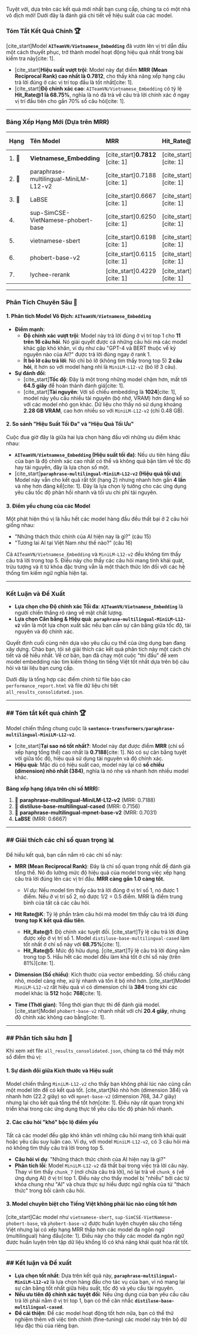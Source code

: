 Tuyệt vời, dựa trên các kết quả mới nhất bạn cung cấp, chúng ta có một nhà vô địch mới! Dưới đây là đánh giá chi tiết về hiệu suất của các model.

### **Tóm Tắt Kết Quả Chính 🏆**

[cite_start]Model **`AITeamVN/Vietnamese_Embedding`** đã vươn lên vị trí dẫn đầu một cách thuyết phục, trở thành model hoạt động hiệu quả nhất trong bài kiểm tra này[cite: 1].

* [cite_start]**Hiệu suất vượt trội**: Model này đạt điểm **MRR (Mean Reciprocal Rank) cao nhất là 0.7812**, cho thấy khả năng xếp hạng câu trả lời đúng ở các vị trí top đầu là tốt nhất[cite: 1].
* [cite_start]**Độ chính xác cao**: `AITeamVN/Vietnamese_Embedding` có tỷ lệ **Hit\_Rate@1 là 68.75%**, nghĩa là nó đã trả về câu trả lời chính xác ở ngay vị trí đầu tiên cho gần 70% số câu hỏi[cite: 1].

---

### **Bảng Xếp Hạng Mới (Dựa trên MRR)**

| Hạng | Tên Model | MRR | Hit\_Rate@1 | Thời gian (giây) | Số chiều (Dimension) |
| :--- | :--- | :--- | :--- | :--- | :--- |
| 1. 🥇 | **Vietnamese\_Embedding** | [cite_start]**0.7812** [cite: 1] | [cite_start]**68.75%** [cite: 1] | [cite_start]64.5 [cite: 1] | [cite_start]1024 [cite: 1] |
| 2. 🥈 | paraphrase-multilingual-MiniLM-L12-v2 | [cite_start]0.7188 [cite: 1] | [cite_start]62.50% [cite: 1] | [cite_start]**16.6** [cite: 1] | [cite_start]**384** [cite: 1] |
| 3. 🥉 | LaBSE | [cite_start]0.6667 [cite: 1] | [cite_start]50.00% [cite: 1] | [cite_start]27.2 [cite: 1] | [cite_start]768 [cite: 1] |
| 4. | sup-SimCSE-VietNamese-phobert-base | [cite_start]0.6250 [cite: 1] | [cite_start]43.75% [cite: 1] | [cite_start]10.8 [cite: 1] | [cite_start]768 [cite: 1] |
| 5. | vietnamese-sbert | [cite_start]0.6198 [cite: 1] | [cite_start]43.75% [cite: 1] | [cite_start]11.9 [cite: 1] | [cite_start]768 [cite: 1] |
| 6. | phobert-base-v2 | [cite_start]0.6115 [cite: 1] | [cite_start]50.00% [cite: 1] | [cite_start]**9.8** [cite: 1] | [cite_start]768 [cite: 1] |
| 7. | lychee-rerank | [cite_start]0.4229 [cite: 1] | [cite_start]25.00% [cite: 1] | [cite_start]84.0 [cite: 1] | [cite_start]1536 [cite: 1] |

---

### **Phân Tích Chuyên Sâu 🔬**

#### **1. Phân tích Model Vô Địch: `AITeamVN/Vietnamese_Embedding`**
* **Điểm mạnh**:
    * **Độ chính xác vượt trội**: Model này trả lời đúng ở vị trí top 1 cho **11 trên 16 câu hỏi**. Nó giải quyết được cả những câu hỏi mà các model khác gặp khó khăn, ví dụ như câu "GPT-4 và BERT thuộc về kỷ nguyên nào của AI?" được trả lời đúng ngay ở rank 1.
    * **Ít bỏ lỡ câu trả lời**: Nó chỉ bỏ lỡ (không tìm thấy trong top 5) **2 câu hỏi**, ít hơn so với model hạng nhì là `MiniLM-L12-v2` (bỏ lỡ 3 câu).
* **Sự đánh đổi**:
    * [cite_start]**Tốc độ**: Đây là một trong những model chậm hơn, mất tới **64.5 giây** để hoàn thành đánh giá[cite: 1].
    * [cite_start]**Tài nguyên**: Với số chiều embedding là **1024**[cite: 1], model này yêu cầu nhiều tài nguyên (bộ nhớ, VRAM) hơn đáng kể so với các model nhỏ gọn khác. Dữ liệu cho thấy nó sử dụng khoảng **2.28 GB VRAM**, cao hơn nhiều so với `MiniLM-L12-v2` (chỉ 0.48 GB).

#### **2. So sánh "Hiệu Suất Tối Đa" và "Hiệu Quả Tối Ưu"**
Cuộc đua giờ đây là giữa hai lựa chọn hàng đầu với những ưu điểm khác nhau:
* **`AITeamVN/Vietnamese_Embedding` (Hiệu suất tối đa)**: Nếu ưu tiên hàng đầu của bạn là độ chính xác cao nhất có thể và không quá bận tâm về tốc độ hay tài nguyên, đây là lựa chọn số một.
* [cite_start]**`paraphrase-multilingual-MiniLM-L12-v2` (Hiệu quả tối ưu)**: Model này vẫn cho kết quả rất tốt (hạng 2) nhưng nhanh hơn gần **4 lần** và nhẹ hơn đáng kể[cite: 1]. Đây là lựa chọn lý tưởng cho các ứng dụng yêu cầu tốc độ phản hồi nhanh và tối ưu chi phí tài nguyên.

#### **3. Điểm yếu chung của các Model**
Một phát hiện thú vị là hầu hết các model hàng đầu đều thất bại ở 2 câu hỏi giống nhau:
* "Những thách thức chính của AI hiện nay là gì?" (câu 15)
* "Tương lai AI tại Việt Nam như thế nào?" (câu 16)

Cả `AITeamVN/Vietnamese_Embedding` và `MiniLM-L12-v2` đều không tìm thấy câu trả lời trong top 5. Điều này cho thấy các câu hỏi mang tính khái quát, trừu tượng và ít từ khóa đặc trưng vẫn là một thách thức lớn đối với các hệ thống tìm kiếm ngữ nghĩa hiện tại.

---

### **Kết Luận và Đề Xuất**

* **Lựa chọn cho Độ chính xác Tối đa**: **`AITeamVN/Vietnamese_Embedding`** là người chiến thắng rõ ràng về mặt chất lượng.
* **Lựa chọn Cân bằng & Hiệu quả**: **`paraphrase-multilingual-MiniLM-L12-v2`** vẫn là một lựa chọn xuất sắc nếu bạn cần sự cân bằng giữa tốc độ, tài nguyên và độ chính xác.

Quyết định cuối cùng nên dựa vào yêu cầu cụ thể của ứng dụng bạn đang xây dựng.
Chào bạn, tôi sẽ giải thích các kết quả phân tích này một cách chi tiết và dễ hiểu nhất. Về cơ bản, bạn đã chạy một cuộc "thi đấu" để xem model embedding nào tìm kiếm thông tin tiếng Việt tốt nhất dựa trên bộ câu hỏi và tài liệu bạn cung cấp.

Dưới đây là tổng hợp các điểm chính từ file báo cáo `performance_report.html` và file dữ liệu chi tiết `all_results_consolidated.json`.

---

### ## Tóm tắt kết quả chính 🏆

Model chiến thắng chung cuộc là **`sentence-transformers/paraphrase-multilingual-MiniLM-L12-v2`**.

* [cite_start]**Tại sao nó tốt nhất?**: Model này đạt được điểm **MRR** (chỉ số xếp hạng tổng thể) cao nhất là **0.7188**[cite: 1]. Nó có sự cân bằng tuyệt vời giữa tốc độ, hiệu quả sử dụng tài nguyên và độ chính xác.
* **Hiệu quả**: Mặc dù có hiệu suất cao, model này lại có **số chiều (dimension) nhỏ nhất (384)**, nghĩa là nó nhẹ và nhanh hơn nhiều model khác.

**Bảng xếp hạng (dựa trên chỉ số MRR):**

1.  🥇 **paraphrase-multilingual-MiniLM-L12-v2** (MRR: 0.7188)
2.  🥈 **distiluse-base-multilingual-cased** (MRR: 0.7156)
3.  🥉 **paraphrase-multilingual-mpnet-base-v2** (MRR: 0.7031)
4.  **LaBSE** (MRR: 0.6667)

---

### ## Giải thích các chỉ số quan trọng 📊

Để hiểu kết quả, bạn cần nắm rõ các chỉ số này:

* **MRR (Mean Reciprocal Rank)**: Đây là chỉ số quan trọng nhất để đánh giá tổng thể. Nó đo lường mức độ hiệu quả của model trong việc xếp hạng câu trả lời đúng lên các vị trí đầu. **MRR càng gần 1.0 càng tốt.**
    * *Ví dụ*: Nếu model tìm thấy câu trả lời đúng ở vị trí số 1, nó được 1 điểm. Nếu ở vị trí số 2, nó được 1/2 = 0.5 điểm. MRR là điểm trung bình của tất cả các câu hỏi.

* **Hit Rate@K**: Tỷ lệ phần trăm câu hỏi mà model tìm thấy câu trả lời đúng **trong top K kết quả đầu tiên**.
    * **Hit\_Rate@1**: Độ chính xác tuyệt đối. [cite_start]Tỷ lệ câu trả lời đúng được xếp ở vị trí số 1. Model `distiluse-base-multilingual-cased` làm tốt nhất ở chỉ số này với **68.75%**[cite: 1].
    * **Hit\_Rate@5**: Mức độ hữu dụng. [cite_start]Tỷ lệ câu trả lời đúng nằm trong top 5. Hầu hết các model đều làm khá tốt ở chỉ số này (trên 81%)[cite: 1].

* **Dimension (Số chiều)**: Kích thước của vector embedding. Số chiều càng nhỏ, model càng nhẹ, xử lý nhanh và tốn ít bộ nhớ hơn. [cite_start]Model `MiniLM-L12-v2` rất hiệu quả vì có dimension chỉ là **384** trong khi các model khác là **512** hoặc **768**[cite: 1].

* **Time (Thời gian)**: Tổng thời gian thực thi để đánh giá model. [cite_start]Model `phobert-base-v2` nhanh nhất với chỉ **20.4 giây**, nhưng độ chính xác không cao bằng[cite: 1].

---

### ## Phân tích sâu hơn 🔬

Khi xem xét file `all_results_consolidated.json`, chúng ta có thể thấy một số điểm thú vị:

#### **1. Sự đánh đổi giữa Kích thước và Hiệu suất**
Model chiến thắng `MiniLM-L12-v2` cho thấy bạn không phải lúc nào cũng cần một model lớn để có kết quả tốt. [cite_start]Nó nhỏ hơn (dimension 384) và nhanh hơn (22.2 giây) so với `mpnet-base-v2` (dimension 768, 34.7 giây) nhưng lại cho kết quả tổng thể tốt hơn[cite: 1]. Điều này rất quan trọng khi triển khai trong các ứng dụng thực tế yêu cầu tốc độ phản hồi nhanh.

#### **2. Các câu hỏi "khó" bộc lộ điểm yếu**
Tất cả các model đều gặp khó khăn với những câu hỏi mang tính khái quát hoặc yêu cầu suy luận cao. Ví dụ, với model `MiniLM-L12-v2`, có 3 câu hỏi mà nó không tìm thấy câu trả lời trong top 5.

* **Câu hỏi ví dụ**: "Những thách thức chính của AI hiện nay là gì?"
* **Phân tích lỗi**: Model `MiniLM-L12-v2` đã thất bại trong việc trả lời câu này. Thay vì tìm thấy `chunk_7` (nơi chứa câu trả lời), nó lại trả về `chunk_6` (về ứng dụng AI) ở vị trí top 1. Điều này cho thấy model bị "nhiễu" bởi các từ khóa chung như "AI" và chưa thực sự hiểu được ngữ nghĩa của từ "thách thức" trong bối cảnh câu hỏi.

#### **3. Model chuyên biệt cho Tiếng Việt không phải lúc nào cũng tốt hơn**
[cite_start]Các model như `vietnamese-sbert`, `sup-SimCSE-VietNamese-phobert-base`, và `phobert-base-v2` được huấn luyện chuyên sâu cho tiếng Việt nhưng lại có xếp hạng MRR thấp hơn các model đa ngôn ngữ (multilingual) hàng đầu[cite: 1]. Điều này cho thấy các model đa ngôn ngữ được huấn luyện trên tập dữ liệu khổng lồ có khả năng khái quát hóa rất tốt.

---

### ## Kết luận và Đề xuất

* **Lựa chọn tốt nhất**: Dựa trên kết quả này, **`paraphrase-multilingual-MiniLM-L12-v2`** là lựa chọn hàng đầu cho tác vụ của bạn, vì nó mang lại sự cân bằng tốt nhất giữa hiệu suất, tốc độ và yêu cầu tài nguyên.
* **Nếu ưu tiên độ chính xác tuyệt đối**: Nếu ứng dụng của bạn yêu cầu câu trả lời phải nằm ở vị trí top 1, bạn có thể cân nhắc **`distiluse-base-multilingual-cased`**.
* **Để cải thiện**: Để các model hoạt động tốt hơn nữa, bạn có thể thử nghiệm thêm với việc tinh chỉnh (fine-tuning) các model này trên bộ dữ liệu đặc thù của riêng bạn.
